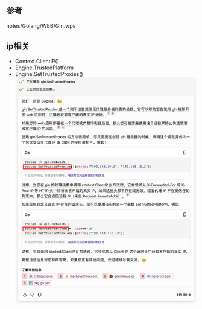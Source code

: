 ## 参考
notes/Golang/WEB/Gin.wps

## ip相关
- Context.ClientIP()
- Engine.TrustedPlatform
- Engine.SetTrustedProxies() 
![_ip.png](_ip.png)


